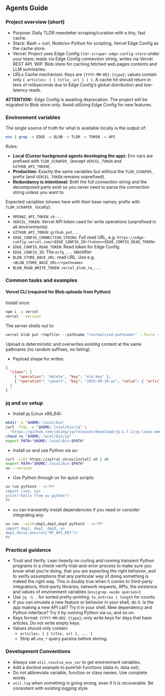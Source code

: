## Agents Guide

### Project overview (short)

- Purpose: Daily TLDR newsletter scraping/curation with a tiny, fast cache.
- Stack: Bash + curl, Node/uv-Python for scripting, Vercel Edge Config as the cache store.
- Vercel: Project uses Edge Config `tldr-scraper-edge-config-store` under your team; reads via Edge Config connection string, writes via Vercel REST API. WIP: Blob store for caching fetched web pages contents and LLM summaries.
- URLs Cache mechanism: Keys are `{YYYY-MM-DD}-{type}`; values contain only `{ articles: [ { title, url } ] }`. A cache hit should return in tens of milliseconds due to Edge Config’s global distribution and low-latency reads.

**ATTENTION:**: Edge Config is awaiting deprecation. The project will be migrated to Blob store only. Avoid utilizing Edge Config for new features.

### Environment variables

The single source of truth for what is available locally is the output of:

```bash
env | grep -e EDGE -e BLOB -e TLDR -e TOKEN -e API
```

Rules:

- **Local (Cursor background agents developing the app):** Env vars are prefixed with `TLDR_SCRAPER_` (except `VERCEL_TOKEN` and `GITHUB_API_TOKEN`).
- **Production:** Exactly the same variables but without the `TLDR_SCRAPER_` prefix (and `VERCEL_TOKEN` remains unprefixed).
- **Redundancy is intentional:** Both the full connection string and the decomposed parts exist so you never need to parse the connection string unless you want to.

Expected variables (shown here with their base names; prefix with `TLDR_SCRAPER_` locally):

- `OPENAI_API_TOKEN`: `sk-...`
- `VERCEL_TOKEN`: Vercel API token used for write operations (unprefixed in all environments)
- `GITHUB_API_TOKEN`: `github_pat_...`
- `EDGE_CONFIG_CONNECTION_STRING`: Full read URL, e.g. `https://edge-config.vercel.com/<EDGE_CONFIG_ID>?token=<EDGE_CONFIG_READ_TOKEN>`
- `EDGE_CONFIG_READ_TOKEN`: Read token for Edge Config
- `EDGE_CONFIG_ID`: The `ecfg_...` identifier
- `BLOB_STORE_BASE_URL`: read URL. Use e.g. `<BLOB_STORE_BASE_URL>/<pathname>`
- `BLOB_READ_WRITE_TOKEN`: `vercel_blob_rw_...`

### Common tasks and examples
#### Vercel CLI (required for Blob uploads from Python)
Install once:
```bash
npm i -g vercel
vercel --version
```
The server shells out to:
```bash
vercel blob put <tmpfile> --pathname "<normalized-pathname>" --force --token "$BLOB_READ_WRITE_TOKEN"
```
Upload is deterministic and overwrites existing content at the same pathname (no random suffixes, no listing).

- Payload shape for writes:
```json
{
  "items": [
    { "operation": "delete", "key": "old-key" },
    { "operation": "upsert", "key": "2025-09-20-ai", "value": { "articles": [ { "title": "...", "url": "..." } ] } }
  ]
}
```

### jq and uv setup

- Install jq (Linux x86_64):
```bash
mkdir -p "$HOME/.local/bin"
curl -fsSL -o "$HOME/.local/bin/jq" \
  "https://github.com/jqlang/jq/releases/download/jq-1.7.1/jq-linux-amd64"
chmod +x "$HOME/.local/bin/jq"
export PATH="$HOME/.local/bin:$PATH"
```

- Install uv and use Python via uv:
```bash
curl -LsSf https://astral.sh/uv/install.sh | sh
export PATH="$HOME/.local/bin:$PATH"
uv --version
```

- Use Python through uv for quick scripts:
```bash
uv run python3 - <<'PY'
import json, sys
print("hello from uv python")
PY
```
- uv can transiently install dependencies if you need or consider integrating any:
```bash
uv run --with=dep1,dep2,dep3 python3 - <<'PY'
import dep1, dep2, dep3, os
dep1.do(os.environ["MY_API_KEY"])
PY
```

### Practical guidance

- Trust and Verify: Lean heavily on curling and running transient Python programs in a check-verify-trial-and-error process to make sure you know what you're doing, that you are expecting the right behavior, and to verify assumptions that any particular way of doing something is indeed the right way. This is doubly true when it comes to third-party integrations, third-party libraries, network requests, APIs, the existence and values of environment variables (`env|grep <wide queries>`)
- Use `jq -S .` for sorted pretty-printing; `to_entries | length` for counts.
- If you can emulate a new feature or behavior in your shell, do it. Is the app making a new API call? Try it in your shell. New dependency and Python interface? Try it by running Python via uv, and so on.
- Keys format: `{YYYY-MM-DD}-{type}`; only write keys for days that have articles. Do not write empty keys.
- Values should only contain:
  - `articles: [ { title, url }, ... ]`
  - Strip all `utm_*` query params before storing.

### Development Conventions

- Always use `util.resolve_env_var` to get environment variables.
- Add a doctest example to pure‘ish functions (data in, data out).
- Do not abbreviate variable, function or class names. Use complete words.
- `util.log` when something is going wrong, even if it is recoverable. Be consistent with existing logging style.